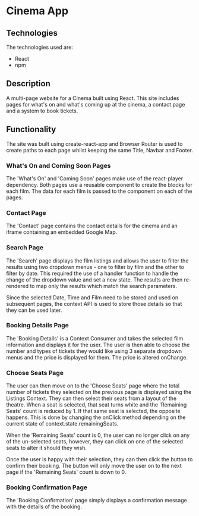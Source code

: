 # Cinema App

## Technologies
The technologies used are:
- React
- npm

## Description
A multi-page website for a Cinema built using React. This site includes pages  for what's on and what's coming up at the cinema, a contact page and a system to book tickets.

## Functionality

The site was built using create-react-app and Browser Router is used to create paths to each page whilst keeping the same Title, Navbar and Footer.

### What's On and Coming Soon Pages

The 'What's On' and 'Coming Soon' pages make use of the react-player dependency. Both pages use a reusable component to create the blocks for each film. The data for each film is passed to the component on each of the pages.

### Contact Page

The 'Contact' page contains the contact details for the cinema and an iframe containing an embedded Google Map.

### Search Page

The 'Search' page displays the film listings and allows the user to filter the results using two dropdown menus - one to filter by film and the other to filter by date. This required the use of a handler function to handle the change of the dropdown value and set a new state. The results are then re-rendered to map only the results which match the search parameters.

Since the selected Date, Time and Film need to be stored and used on subsequent pages, the context API is used to store those details so that they can be used later.

### Booking Details Page

The 'Booking Details' is a Context Consumer and takes the selected film information and displays it for the user. The user is then able to choose the number and types of tickets they would like using 3 separate dropdown menus and the price is displayed for them. The price is altered onChange.

### Choose Seats Page

The user can then move on to the 'Choose Seats' page where the total number of tickets they selected on the previous page is displayed using the Listings Context. They can then select their seats from a layout of the theatre. When a seat is selected, that seat turns white and the 'Remaining Seats' count is reduced by 1. If that same seat is selected, the opposite happens. This is done by changing the onClick method depending on the current state of context.state.remainingSeats.

When the 'Remaining Seats' count is 0, the user can no longer click on any of the un-selected seats, however, they can click on one of the selected seats to alter it should they wish.

Once the user is happy with their selection, they can then click the button to confirm their booking. The button will only move the user on to the next page if the 'Remaining Seats' count is down to 0.

### Booking Confirmation Page

The 'Booking Confirmation' page simply displays a confirmation message with the details of the booking.